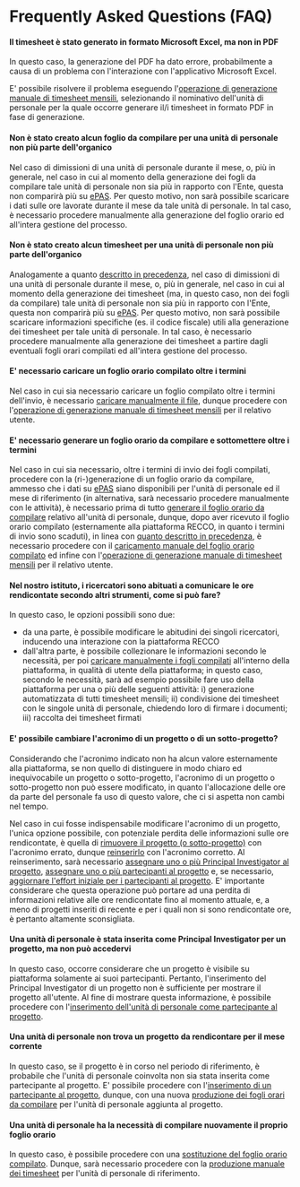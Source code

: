 # Frequently Asked Questions (FAQ)

#### Il timesheet è stato generato in formato Microsoft Excel, ma non in PDF

In questo caso, la generazione del PDF ha dato errore, probabilmente a causa di un problema con l'interazione con l'applicativo Microsoft Excel.

E' possibile risolvere il problema eseguendo l'[operazione di generazione manuale di timesheet mensili](utilizzo_gestionerendicontazione.md#produzione-manuale-di-timesheet-mensili), selezionando il nominativo dell'unità di personale per la quale occorre generare il/i timesheet in formato PDF in fase di generazione.

#### Non è stato creato alcun foglio da compilare per una unità di personale non più parte dell'organico

Nel caso di dimissioni di una unità di personale durante il mese, o, più in generale, nel caso in cui al momento della generazione dei fogli da compilare tale unità di personale non sia più in rapporto con l'Ente, questa non comparirà più su [ePAS](https://epas.amministrazione.cnr.it).
Per questo motivo, non sarà possibile scaricare i dati sulle ore lavorate durante il mese da tale unità di personale.
In tal caso, è necessario procedere manualmente alla generazione del foglio orario ed all'intera gestione del processo.

#### Non è stato creato alcun timesheet per una unità di personale non più parte dell'organico

Analogamente a quanto [descritto in precedenza](faq.md#non-è-stato-creato-alcun-foglio-da-compilare-per-una-unità-di-personale-non-più-parte-dellorganico), nel caso di dimissioni di una unità di personale durante il mese, o, più in generale, nel caso in cui al momento della generazione dei timesheet (ma, in questo caso, non dei fogli da compilare) tale unità di personale non sia più in rapporto con l'Ente, questa non comparirà più su [ePAS](https://epas.amministrazione.cnr.it).
Per questo motivo, non sarà possibile scaricare informazioni specifiche (es. il codice fiscale) utili alla generazione dei timesheet per tale unità di personale.
In tal caso, è necessario procedere manualmente alla generazione dei timesheet a partire dagli eventuali fogli orari compilati ed all'intera gestione del processo.

#### E' necessario caricare un foglio orario compilato oltre i termini

Nel caso in cui sia necessario caricare un foglio compilato oltre i termini dell'invio, è necessario [caricare manualmente il file](utilizzo_gestionerendicontazione.md#aggiunta-di-un-foglio-orario-compilato), dunque procedere con l'[operazione di generazione manuale di timesheet mensili](utilizzo_gestionerendicontazione.md#produzione-manuale-di-timesheet-mensili) per il relativo utente.

#### E' necessario generare un foglio orario da compilare e sottomettere oltre i termini

Nel caso in cui sia necessario, oltre i termini di invio dei fogli compilati, procedere con la (ri-)generazione di un foglio orario da compilare, ammesso che i dati su [ePAS](https://epas.amministrazione.cnr.it) siano disponibili per l'unità di personale ed il mese di riferimento (in alternativa, sarà necessario procedere manualmente con le attività), è necessario prima di tutto [generare il foglio orario da compilare](utilizzo_gestionepersonale.md#produzione-di-fogli-orari-per-utenti-specifici) relativo all'unità di personale, dunque, dopo aver ricevuto il foglio orario compilato (esternamente alla piattaforma RECCO, in quanto i termini di invio sono scaduti), in linea con [quanto descritto in precedenza](faq.md#e-necessario-caricare-un-foglio-orario-compilato-oltre-i-termini), è necessario procedere con il [caricamento manuale del foglio orario compilato](utilizzo_gestionerendicontazione.md#aggiunta-di-un-foglio-orario-compilato) ed infine con l'[operazione di generazione manuale di timesheet mensili](utilizzo_gestionerendicontazione.md#produzione-manuale-di-timesheet-mensili) per il relativo utente.

#### Nel nostro istituto, i ricercatori sono abituati a comunicare le ore rendicontate secondo altri strumenti, come si può fare?

In questo caso, le opzioni possibili sono due:
* da una parte, è possibile modificare le abitudini dei singoli ricercatori, inducendo una interazione con la piattaforma RECCO
* dall'altra parte, è possibile collezionare le informazioni secondo le necessità, per poi [caricare manualmente i fogli compilati](utilizzo_gestionerendicontazione.md#caricamento-manuale-dei-fogli-orari-compilati) all'interno della piattaforma, in qualità di utente della piattaforma; in questo caso, secondo le necessità, sarà ad esempio possibile fare uso della piattaforma per una o più delle seguenti attività: i) generazione automatizzata di tutti timesheet mensili; ii) condivisione dei timesheet con le singole unità di personale, chiedendo loro di firmare i documenti; iii) raccolta dei timesheet firmati 

#### E' possibile cambiare l'acronimo di un progetto o di un sotto-progetto?

Considerando che l'acronimo indicato non ha alcun valore esternamente alla piattaforma, se non quello di distinguere in modo chiaro ed inequivocabile un progetto o sotto-progetto, l'acronimo di un progetto o sotto-progetto non può essere modificato, in quanto l'allocazione delle ore da parte del personale fa uso di questo valore, che ci si aspetta non cambi nel tempo.

Nel caso in cui fosse indispensabile modificare l'acronimo di un progetto, l'unica opzione possibile, con potenziale perdita delle informazioni sulle ore rendicontate, è quella di [rimuovere il progetto (o sotto-progetto)](utilizzo_gestioneprogetti.md#rimozione-di-un-progetto) con l'acronimo errato, dunque [reinserirlo](utilizzo_gestioneprogetti.md#aggiunta-di-un-progetto) con l'acronimo corretto.
Al reinserimento, sarà necessario [assegnare uno o più Principal Investigator al progetto](aggiunta-di-un-principal-investigator-ad-un-progetto), [assegnare uno o più partecipanti al progetto](utilizzo_gestioneprogetti.md#aggiunta-di-un-partecipante-ad-un-progetto) e, se necessario, [aggiornare l'effort iniziale per i partecipanti al progetto](utilizzo_gestioneprogetti.md#aggiornamento-delleffort-iniziale-di-un-partecipante-per-un-progetto).
E' importante considerare che questa operazione può portare ad una perdita di informazioni relative alle ore rendicontate fino al momento attuale, e, a meno di progetti inseriti di recente e per i quali non si sono rendicontate ore, è pertanto altamente sconsigliata.

#### Una unità di personale è stata inserita come Principal Investigator per un progetto, ma non può accedervi

In questo caso, occorre considerare che un progetto è visibile su piattaforma solamente ai suoi partecipanti.
Pertanto, l'inserimento del Principal Investigator di un progetto non è sufficiente per mostrare il progetto all'utente.
Al fine di mostrare questa informazione, è possibile procedere con l'[inserimento dell'unità di personale come partecipante al progetto](utilizzo_gestioneprogetti.md#aggiunta-di-un-partecipante-ad-un-progetto).

#### Una unità di personale non trova un progetto da rendicontare per il mese corrente

In questo caso, se il progetto è in corso nel periodo di riferimento, è probabile che l'unità di personale coinvolta non sia stata inserita come partecipante al progetto.
E' possibile procedere con l'[inserimento di un partecipante al progetto](utilizzo_gestioneprogetti.md#aggiunta-di-un-partecipante-ad-un-progetto), dunque, con una nuova [produzione dei fogli orari da compilare](utilizzo_gestionepersonale.md#produzione-di-fogli-orari) per l'unità di personale aggiunta al progetto.

#### Una unità di personale ha la necessità di compilare nuovamente il proprio foglio orario

In questo caso, è possibile procedere con una [sostituzione del foglio orario compilato](utilizzo_gestionerendicontazione.md#sostituzione-di-un-foglio-orario-compilato).
Dunque, sarà necessario procedere con la [produzione manuale dei timesheet](utilizzo_gestionerendicontazione.md#produzione-manuale-di-timesheet-mensili) per l'unità di personale di riferimento.
